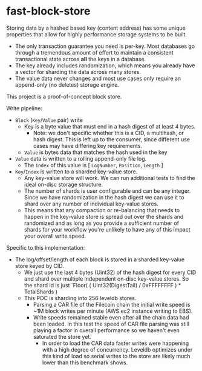 # fast-block-store

Storing data by a hashed based key (content address) has some
unique properties that allow for highly performance storage
systems to be built.

* The only transaction guarantee you need is per-key. Most
  databases go through a tremendous amount of effort to
  maintain a consistent transactional state across **all**
  the keys in a database.
* The key already includes randomization, which means you
  already have a vector for sharding the data across many stores.
* The value data never changes and most use cases only require
  an append-only (no deletes) storage engine.

This project is a proof-of-concept block store.

Write pipeline:

* `Block` (`Key`/`Value` pair) write
  * Key is a byte value that must end in a hash digest of at least 4 bytes.
    * Note: we don't specific whether this is a CID, a multihash, or hash digest.
      This is left up to the consumer, since different use cases may have differing
      key requirements.
  * `Value` is bytes data that matches the hash used in the key
* `Value` data is written to a rolling append-only file log.
  * The `Index` of this value is [ `LogNumber`, `Position`, `Length` ]
* `Key`/`Index` is written to a sharded key-value store.
  * Any key-value store will work.
    We can run additional tests to find the ideal on-disc storage structure.
  * The number of shards is user configurable and can be any integer. Since we have
    randomization in the hash digest we can use it to shard over any number of individual
    key-value stores.
  * This means that any compaction or re-balancing that needs to happen in the key-value store
    is spread out over the shards and randomized and as long as you provide a sufficient number
    of shards for your workflow you're unlikely to have any of this impact your overall write speed.

Specific to this implementation:

* The log/offset/length of each block is stored in a sharded key-value store keyed by CID.
  * We just use the last 4 bytes (Uint32) of the hash digest for every CID and shard over
    multiple independent on-disc key-value stores. So the shard id is just `Floor( ( Uint32(DigestTail) / 0xFFFFFFFF ) * TotalShards )
  * This POC is sharding into 256 leveldb stores.
    * Parsing a CAR file of the Filecoin chain the initial write speed is ~1M block writes per minute (AWS ec2 instance writing to EBS).
    * Write speeds remained stable even after all the chain data had been loaded. In this test the speed
    of CAR file parsing was still playing a factor in overall performance so we haven't even saturated the
    store yet.
      * In order to load the CAR data faster writes were happening with a high degree of concurrency. Leveldb
      optimizes under this kind of load so serial writes to the store are likely much lower than this benchmark
      shows.
